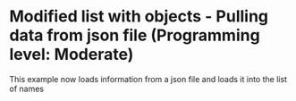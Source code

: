 # Modified list with objects - Pulling data from json file (Programming level: Moderate)
This example now loads information from a json file and loads it into the list of names